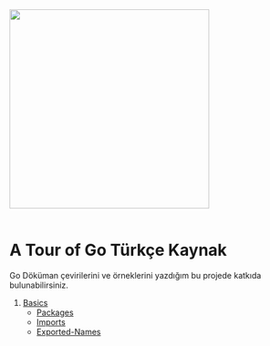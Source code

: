 <img width="350px" src="https://upload.wikimedia.org/wikipedia/commons/thumb/0/05/Go_Logo_Blue.svg/1200px-Go_Logo_Blue.svg.png">

<br />
<br />

# A Tour of Go Türkçe Kaynak

Go Döküman çevirilerini ve örneklerini yazdığım bu projede katkıda bulunabilirsiniz.

1. [Basics]()
   - [Packages](https://github.com/yigittopm/A-Tour-of-Go/tree/master/Basics/01-packages/) 
   - [Imports](https://github.com/yigittopm/A-Tour-of-Go/tree/master/Basics/02-imports/)
   - [Exported-Names](https://github.com/yigittopm/A-Tour-of-Go/tree/master/Basics/03-exported-names/)